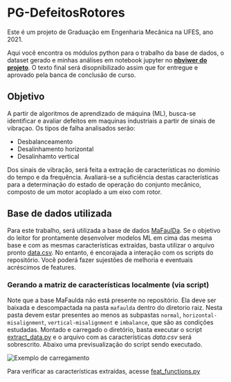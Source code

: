 # PG-DefeitosRotores

Este é um projeto de Graduação em Engenharia Mecânica na UFES, ano 2021.

Aqui você encontra os módulos python para o trabalho da base de dados, o dataset gerado e minhas análises em notebook jupyter no [**nbviwer do projeto**](https://nbviewer.jupyter.org/github/rennertz/PG-DefeitosRotores/blob/main/homepage.ipynb). O texto final será disopnibilizado assim que for entregue e aprovado pela banca de conclusão de curso.

## Objetivo

A partir de algoritmos de aprendizado de máquina (ML), busca-se identificar e avaliar defeitos em maquinas industriais a partir de sinais de vibraçao. Os tipos de falha analisados serão:

* Desbalanceamento
* Desalinhamento horizontal
* Desalinhamto vertical

Dos sinais de vibração, será feita a extração de características no domínio do tempo e da frequência. Avaliará-se a suficiência destas características para a determinação do estado de operação do conjunto mecânico, composto de um motor acoplado a um eixo com rotor. 

## Base de dados utilizada

Para este trabalho, será utilizada a base de dados [MaFaulDa](http://www02.smt.ufrj.br/~offshore/mfs/page_01.html#SEC1). Se o objetivo do leitor for prontamente desenvolver modelos ML em cima das mesma base e com as mesmas características extraídas, basta utilizar o arquivo pronto [data.csv](data.csv). No entanto, é encorajada a interação com os scripts do repositório. Você poderá fazer sujestões de melhoria e eventuais acréscimos de features.

### Gerando a matriz de características localmente (via script)

Note que a base MaFaulda não está presente no repositório. Ela deve ser baixada e descompactada na pasta  `mafaulda` dentro do diretorio raiz. Nesta pasta devem estar presentes ao menos as subpastas `normal`, `horizontal-misalignment`, `vertical-misalignment` e `imbalance`, que são as condições estudadas. Montado e carregado o diretório, basta executar o script [extract_data.py](extract_data.py) e o arquivo com as características *data.csv* será sobrescrito. Abaixo uma previsualização do script sendo executado.

![Exemplo de carregamento](https://media.giphy.com/media/qreDqbIdpIINndTqZ2/giphy.gif)

Para verificar as características extraídas, acesse [feat_functions.py](feat_functions.py)
